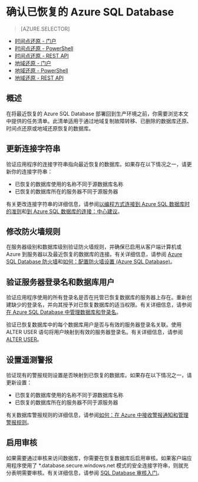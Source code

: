 ﻿<properties
   pageTitle="确认已恢复的 Azure SQL Database"
   description="时间点还原, Microsoft Azure SQL Database, 还原数据库, 恢复数据库, Azure 管理门户, Azure 门户"
   services="sql-database"
   documentationCenter=""
   authors="elfisher"
   manager="jeffreyg"
   editor=""/>

<tags
   ms.service="sql-database"
   ms.devlang="NA"
   ms.topic="article"
   ms.tgt_pltfrm="NA"
   ms.workload="storage-backup-recovery"
   ms.date="04/13/2015"
   wacn.date="05/25/2015"
   ms.author="elfish"/>

# 确认已恢复的 Azure SQL Database

> [AZURE.SELECTOR]
- [时间点还原 - 门户](sql-database-point-in-time-restore-tutorial-management-portal)
- [时间点还原 - PowerShell](sql-database-point-in-time-restore-tutorial-powershell)
- [时间点还原 - REST API](sql-database-point-in-time-restore-tutorial-rest)
- [地域还原 - 门户](sql-database-geo-restore-tutorial-management-portal)
- [地域还原 - PowerShell](sql-database-geo-restore-tutorial-powershell)
- [地域还原 - REST API](sql-database-geo-restore-tutorial-rest)

## 概述

在将最近恢复的 Azure SQL Database 部署回到生产环境之前，你需要浏览本文中提供的任务清单。此清单适用于通过地域复制故障转移、已删除的数据库还原、时间点还原或地域还原恢复的数据库。

## 更新连接字符串

验证应用程序的连接字符串指向最近恢复的数据库。如果存在以下情况之一，请更新你的连接字符串：

  + 已恢复的数据库使用的名称不同于源数据库名称
  + 已恢复的数据库所在的服务器不同于源服务器

有关更改连接字符串的详细信息，请参阅[以编程方式连接到 Azure SQL 数据库时的准则](https://msdn.microsoft.com/zh-cn/library/azure/ee336282.aspx)和[到 Azure SQL 数据库的连接：中心建议](sql-database-connect-central-recommendations)。
 
## 修改防火墙规则
在服务器级别和数据库级别验证防火墙规则，并确保已启用从客户端计算机或 Azure 到服务器以及最近恢复的数据库的连接。有关详细信息，请参阅 [Azure SQL Database 防火墙](https://msdn.microsoft.com/zh-cn/library/azure/ee621782.aspx)和[如何：配置防火墙设置 (Azure SQL Database)](https://msdn.microsoft.com/zh-cn/library/azure/jj553530.aspx)。

## 验证服务器登录名和数据库用户

验证应用程序使用的所有登录名是否在托管已恢复数据库的服务器上存在。重新创建缺少的登录名，并向其授予对已恢复数据库的适当权限。有关详细信息，请参阅[在 Azure SQL Database 中管理数据库和登录名](https://msdn.microsoft.com/zh-cn/library/azure/ee336235.aspx)。

验证已恢复数据库中的每个数据库用户是否与有效的服务器登录名关联。使用 ALTER USER 语句将用户映射到有效的服务器登录名。有关详细信息，请参阅 [ALTER USER](http://go.microsoft.com/fwlink/?LinkId=397486)。 


## 设置遥测警报

验证现有的警报规则设置是否映射到已恢复的数据库。如果存在以下情况之一，请更新设置：

  + 已恢复的数据库使用的名称不同于源数据库名称
  + 已恢复的数据库所在的服务器不同于源服务器

有关数据库警报规则的详细信息，请参阅[如何：在 Azure 中接收警报通知和管理警报规则](https://msdn.microsoft.com/zh-cn/library/azure/dn306638.aspx)。


## 启用审核

如果需要通过审核来访问数据库，你需要在恢复数据库后启用审核。如果客户端应用程序使用了 *.database.secure.windows.net 模式的安全连接字符串，则就充分表明需要审核。有关详细信息，请参阅 [SQL Database 审核入门](sql-database-auditing-get-started)。 

<!--HONumber=55-->